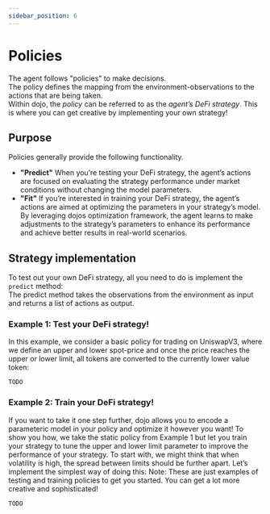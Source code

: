 ```yaml
---
sidebar_position: 6
---
```


# Policies


The agent follows "policies" to make decisions.  
The policy defines the mapping from the environment-observations to the actions that are being taken.  
Within dojo, the *policy* can be referred to as the *agent’s DeFi strategy*. This is where you can get creative by implementing your own strategy!


## Purpose
Policies generally provide the following functionality.

- **"Predict"**
  When you’re testing your DeFi strategy, the agent’s actions are focused on evaluating the strategy performance under market conditions without changing the model parameters. 
- **"Fit"**
  If you’re interested in training your DeFi strategy, the agent’s actions are aimed at optimizing the parameters in your strategy’s model. By leveraging dojos optimization framework, the agent learns to make adjustments to the strategy’s parameters to enhance its performance and achieve better results in real-world scenarios. 



## Strategy implementation
To test out your own DeFi strategy, all you need to do is implement the `predict` method:   
The predict method takes the observations from the environment as input and returns a list of actions as output.  



### Example 1: Test your DeFi strategy! 
In this example, we consider a basic policy for trading on UniswapV3, where we define an upper and lower spot-price and once the price reaches the upper or lower limit, all tokens are converted to the currently lower value token: 

```
TODO
```

### Example 2: Train your DeFi strategy! 
If you want to take it one step further, dojo allows you to encode a parameteric model in your policy and optimize it however you want! To show you how, we take the static policy from Example 1 but let you train your strategy to tune the upper and lower limit parameter to improve the performance of your strategy. To start with, we might think that when volatility is high, the spread between limits should be further apart. Let’s implement the simplest way of doing this: 
Note: These are just examples of testing and training policies to get you started. You can get a lot more creative and sophisticated! 


```
TODO
```










